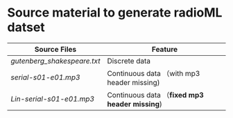 # Source material to generate radioML datset

| Source Files  | Feature  |
| ------------ | ------------ |
| *gutenberg_shakespeare.txt* | Discrete data  |
| *serial-s01-e01.mp3*  | Continuous data （with mp3 header missing)  |
| *Lin-serial-s01-e01.mp3*  | Continuous data （**fixed mp3 header missing**)  |
